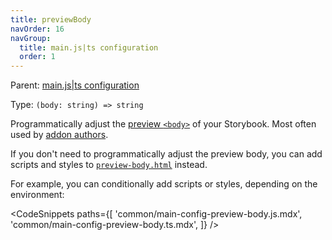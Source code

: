 ```yaml
---
title: previewBody
navOrder: 16
navGroup:
  title: main.js|ts configuration
  order: 1
---
```


Parent: [main.js|ts configuration](./main-config.md)

Type: `(body: string) => string`

Programmatically adjust the [preview `<body>`](../08-configure/story-rendering.md#adding-to-body) of your Storybook. Most often used by [addon authors](../07-addons/writing-presets.md#ui-configuration).

<Callout variant="info" icon="💡">

If you don't need to programmatically adjust the preview body, you can add scripts and styles to [`preview-body.html`](../08-configure/story-rendering.md#adding-to-body) instead.

</Callout>

For example, you can conditionally add scripts or styles, depending on the environment:

<!-- prettier-ignore-start -->

<CodeSnippets
  paths={[
    'common/main-config-preview-body.js.mdx',
    'common/main-config-preview-body.ts.mdx',
  ]}
/>

<!-- prettier-ignore-end -->
